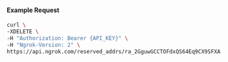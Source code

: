 
#### Example Request
```bash
curl \
-XDELETE \
-H "Authorization: Bearer {API_KEY}" \
-H "Ngrok-Version: 2" \
https://api.ngrok.com/reserved_addrs/ra_2GguwGCCTOFdxQS64Eq9CX9SFXA
